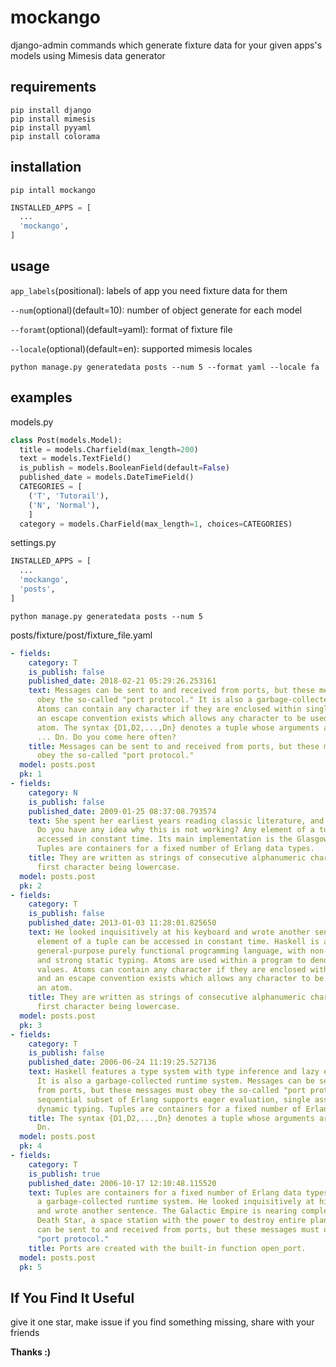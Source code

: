# mockango
django-admin commands which generate fixture data for your given apps's models using Mimesis data generator
## requirements
```shell
pip install django
pip install mimesis
pip install pyyaml
pip install colorama
```
## installation
```shell
pip intall mockango
```
```python
INSTALLED_APPS = [
  ...
  'mockango',
]
```
## usage
```app_labels```(positional):  labels of app you need fixture data for them

```--num```(optional)(default=10): number of object generate for each model

```--foramt```(optional)(default=yaml): format of fixture file

```--locale```(optional)(default=en): supported mimesis locales

```shell
python manage.py generatedata posts --num 5 --format yaml --locale fa
```
## examples
models.py
```python
class Post(models.Model):
  title = models.Charfield(max_length=200)
  text = models.TextField()
  is_publish = models.BooleanField(default=False)
  published_date = models.DateTimeField()
  CATEGORIES = [
    ('T', 'Tutorail'),
    ('N', 'Normal'),
    ]
  category = models.CharField(max_length=1, choices=CATEGORIES)
```
settings.py
```python
INSTALLED_APPS = [
  ...
  'mockango',
  'posts',
]
```
```shell
python manage.py generatedata posts --num 5
```
posts/fixture/post/fixture_file.yaml
```yaml
- fields:
    category: T
    is_publish: false
    published_date: 2018-02-21 05:29:26.253161
    text: Messages can be sent to and received from ports, but these messages must
      obey the so-called "port protocol." It is also a garbage-collected runtime system.
      Atoms can contain any character if they are enclosed within single quotes and
      an escape convention exists which allows any character to be used within an
      atom. The syntax {D1,D2,...,Dn} denotes a tuple whose arguments are D1, D2,
      ... Dn. Do you come here often?
    title: Messages can be sent to and received from ports, but these messages must
      obey the so-called "port protocol."
  model: posts.post
  pk: 1
- fields:
    category: N
    is_publish: false
    published_date: 2009-01-25 08:37:08.793574
    text: She spent her earliest years reading classic literature, and writing poetry.
      Do you have any idea why this is not working? Any element of a tuple can be
      accessed in constant time. Its main implementation is the Glasgow Haskell Compiler.
      Tuples are containers for a fixed number of Erlang data types.
    title: They are written as strings of consecutive alphanumeric characters, the
      first character being lowercase.
  model: posts.post
  pk: 2
- fields:
    category: T
    is_publish: false
    published_date: 2013-01-03 11:28:01.825650
    text: He looked inquisitively at his keyboard and wrote another sentence. Any
      element of a tuple can be accessed in constant time. Haskell is a standardized,
      general-purpose purely functional programming language, with non-strict semantics
      and strong static typing. Atoms are used within a program to denote distinguished
      values. Atoms can contain any character if they are enclosed within single quotes
      and an escape convention exists which allows any character to be used within
      an atom.
    title: They are written as strings of consecutive alphanumeric characters, the
      first character being lowercase.
  model: posts.post
  pk: 3
- fields:
    category: T
    is_publish: false
    published_date: 2006-06-24 11:19:25.527136
    text: Haskell features a type system with type inference and lazy evaluation.
      It is also a garbage-collected runtime system. Messages can be sent to and received
      from ports, but these messages must obey the so-called "port protocol." The
      sequential subset of Erlang supports eager evaluation, single assignment, and
      dynamic typing. Tuples are containers for a fixed number of Erlang data types.
    title: The syntax {D1,D2,...,Dn} denotes a tuple whose arguments are D1, D2, ...
      Dn.
  model: posts.post
  pk: 4
- fields:
    category: T
    is_publish: true
    published_date: 2006-10-17 12:10:48.115520
    text: Tuples are containers for a fixed number of Erlang data types. It is also
      a garbage-collected runtime system. He looked inquisitively at his keyboard
      and wrote another sentence. The Galactic Empire is nearing completion of the
      Death Star, a space station with the power to destroy entire planets. Messages
      can be sent to and received from ports, but these messages must obey the so-called
      "port protocol."
    title: Ports are created with the built-in function open_port.
  model: posts.post
  pk: 5
```
## If You Find It Useful
give it one star, make issue if you find something missing, share with your friends

**Thanks :)**
